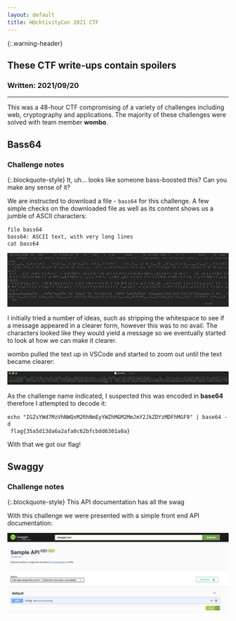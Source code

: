 ```yaml
---
layout: default
title: H@cktivityCon 2021 CTF
---
```


{:.warning-header}
## These CTF write-ups contain spoilers

### Written: 2021/09/20

---

This was a 48-hour CTF compromising of a variety of challenges including web, cryptography and applications. The majority of these challenges were solved with team member **wombo**.

## Bass64
### Challenge notes

{:.blockquote-style}
It, uh... looks like someone bass-boosted this? Can you make any sense of it?

We are instructed to download a file - `bass64` for this challenge. A few simple checks on the downloaded file as well as its content shows us a jumble of ASCII characters:

```shell
file bass64
bass64: ASCII text, with very long lines
cat bass64
```

<img src="/assets/images/bass64_challenge_cat.png">

I initially tried a number of ideas, such as stripping the whitespace to see if a message appeared in a clearer form, however this was to no avail. The characters looked like they would yield a message so we eventually started to look at how we can make it clearer.

wombo pulled the text up in VSCode and started to zoom out until the text became clearer:

<img src="/assets/images/bass64_challenge_text.png">

As the challenge name indicated, I suspected this was encoded in **base64** therefore I attempted to decode it:

```shell
echo "IGZsYWd7MzVhNWQxM2RhNmEyYWZhMGM2MmJmY2JkZDYzMDFhMGF9" | base64 -d
 flag{35a5d13da6a2afa0c62bfcbdd6301a0a}
```

With that we got our flag!

## Swaggy
### Challenge notes

{:.blockquote-style}
This API documentation has all the swag

With this challenge we were presented with a simple front end API documentation:

<img src="/assets/images/swaggy_challenge_front_end.png">


